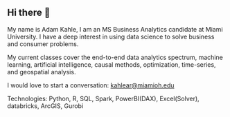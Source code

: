 ## Hi there 👋

My name is Adam Kahle, I am an MS Business Analytics candidate at Miami University. 
I have a deep interest in using data science to solve business and consumer problems.

My current classes cover the end-to-end data analytics spectrum, machine learning, artificial intelligence,
causal methods, optimization, time-series, and geospatial analysis.

I would love to start a conversation: kahlear@miamioh.edu

Technologies: Python, R, SQL, Spark, PowerBI(DAX), Excel(Solver), databricks, ArcGIS, Gurobi
